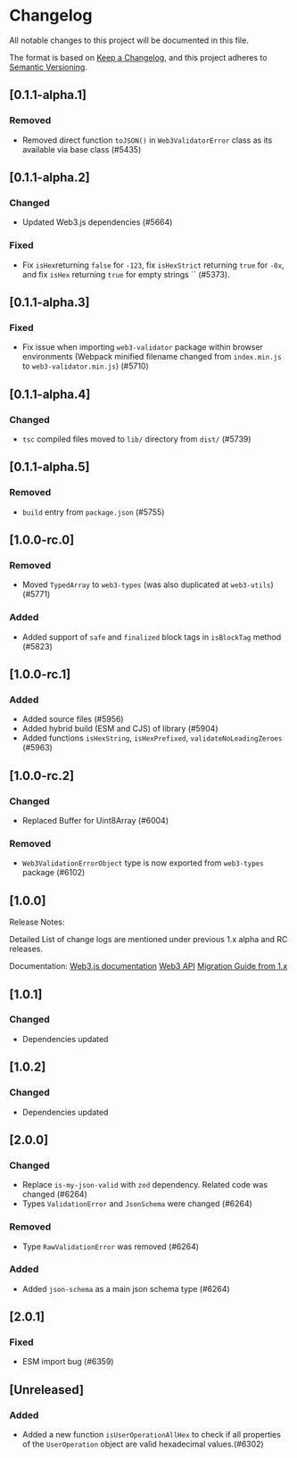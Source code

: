 # Changelog

All notable changes to this project will be documented in this file.

The format is based on [Keep a Changelog](https://keepachangelog.com/en/1.0.0/),
and this project adheres to [Semantic Versioning](https://semver.org/spec/v2.0.0.html).

<!-- EXAMPLE

## [1.0.0]

### Added

- I've added feature XY (#1000)

### Changed

- I've cleaned up XY (#1000)

### Deprecated

- I've deprecated XY (#1000)

### Removed

- I've removed XY (#1000)

### Fixed

- I've fixed XY (#1000)

### Security

- I've improved the security in XY (#1000)

-->

## [0.1.1-alpha.1]

### Removed

-   Removed direct function `toJSON()` in `Web3ValidatorError` class as its available via base class (#5435)

## [0.1.1-alpha.2]

### Changed

-   Updated Web3.js dependencies (#5664)

### Fixed

-   Fix `isHex`returning `false` for `-123`, fix `isHexStrict` returning `true` for `-0x`, and fix `isHex` returning `true` for empty strings `` (#5373).

## [0.1.1-alpha.3]

### Fixed

-   Fix issue when importing `web3-validator` package within browser environments (Webpack minified filename changed from `index.min.js` to `web3-validator.min.js`) (#5710)

## [0.1.1-alpha.4]

### Changed

-   `tsc` compiled files moved to `lib/` directory from `dist/` (#5739)

## [0.1.1-alpha.5]

### Removed

-   `build` entry from `package.json` (#5755)

## [1.0.0-rc.0]

### Removed

-   Moved `TypedArray` to `web3-types` (was also duplicated at `web3-utils`) (#5771)

### Added

-   Added support of `safe` and `finalized` block tags in `isBlockTag` method (#5823)

## [1.0.0-rc.1]

### Added

-   Added source files (#5956)
-   Added hybrid build (ESM and CJS) of library (#5904)
-   Added functions `isHexString`, `isHexPrefixed`, `validateNoLeadingZeroes` (#5963)

## [1.0.0-rc.2]

### Changed

-   Replaced Buffer for Uint8Array (#6004)

### Removed

-   `Web3ValidationErrorObject` type is now exported from `web3-types` package (#6102)

## [1.0.0]

Release Notes:

Detailed List of change logs are mentioned under previous 1.x alpha and RC releases.

Documentation:
[Web3.js documentation](https://docs.web3js.org/)
[Web3 API](https://docs.web3js.org/api)
[Migration Guide from 1.x](https://docs.web3js.org/guides/web3_upgrade_guide/x/)

## [1.0.1]

### Changed

-   Dependencies updated

## [1.0.2]

### Changed

-   Dependencies updated

## [2.0.0]

### Changed

-   Replace `is-my-json-valid` with `zod` dependency. Related code was changed (#6264)
-   Types `ValidationError` and `JsonSchema` were changed (#6264)

### Removed

-   Type `RawValidationError` was removed (#6264)

### Added

-   Added `json-schema` as a main json schema type (#6264)

## [2.0.1]

### Fixed

-   ESM import bug (#6359)

## [Unreleased]

### Added

-   Added a new function `isUserOperationAllHex` to check if all properties of the `UserOperation` object are valid hexadecimal values.(#6302)
